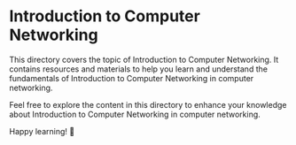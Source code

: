 # Introduction to Computer Networking

This directory covers the topic of Introduction to Computer Networking. It contains resources and materials to help you learn and understand the fundamentals of Introduction to Computer Networking in computer networking.

Feel free to explore the content in this directory to enhance your knowledge about Introduction to Computer Networking in computer networking.

Happy learning! 🚀
